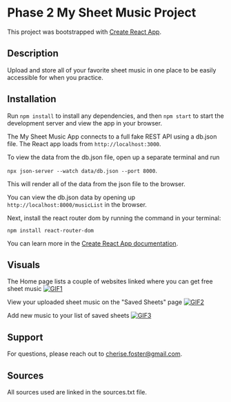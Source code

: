 # Phase 2 My Sheet Music Project

This project was bootstrapped with [Create React App](https://github.com/facebook/create-react-app).

## Description

Upload and store all of your favorite sheet music in one place to be easily accessible for when you practice.

## Installation

Run <code>npm install</code> to install any dependencies, and then <code>npm start</code> to start the development server and view the app in your browser. 

The My Sheet Music App connects to a full fake REST API using a db.json file. The React app loads from <code>http://localhost:3000</code>. 

To view the data from the db.json file, open up a separate terminal and run

<code>npx json-server --watch data/db.json --port 8000</code>. 

This will render all of the data from the json file to the browser.

You can view the db.json data by opening up <code>http://localhost:8000/musicList</code> in the browser.

Next, install the react router dom by running the command in your terminal:

<code>npm install react-router-dom</code>


You can learn more in the [Create React App documentation](https://facebook.github.io/create-react-app/docs/getting-started).

## Visuals

The Home page lists a couple of websites linked where you can get free sheet music
<a href="https://imgbb.com/"><img src="https://i.ibb.co/XjT35D8/GIF1.gif" alt="GIF1" border="0"></a>

View your uploaded sheet music on the "Saved Sheets" page
<a href="https://imgbb.com/"><img src="https://i.ibb.co/xSHKw3J/GIF2.gif" alt="GIF2" border="0"></a>

Add new music to your list of saved sheets
<a href="https://imgbb.com/"><img src="https://i.ibb.co/PWH2SK8/GIF3.gif" alt="GIF3" border="0"></a>

## Support
For questions, please reach out to cherise.foster@gmail.com.

## Sources
All sources used are linked in the sources.txt file.
